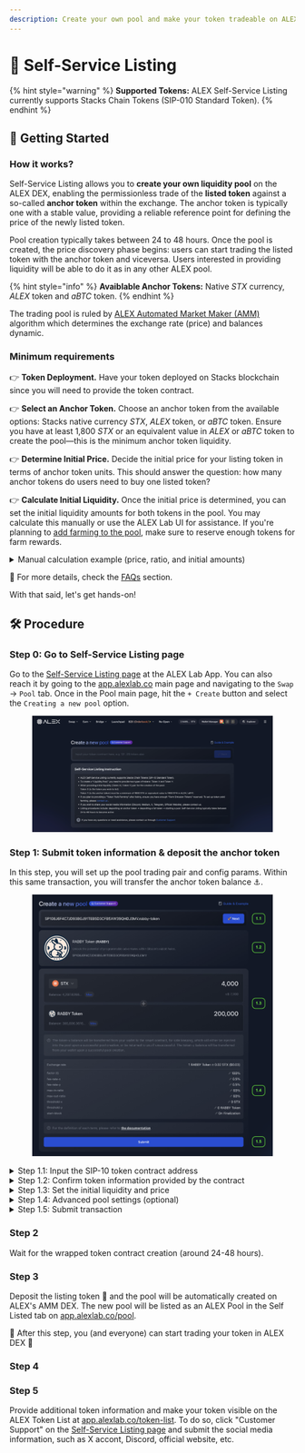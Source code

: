 ```yaml
---
description: Create your own pool and make your token tradeable on ALEX decentralized exchange in simple steps!
---
```


# 📝 Self-Service Listing

{% hint style="warning" %}
**Supported Tokens:** ALEX Self-Service Listing currently supports Stacks Chain Tokens (SIP-010 Standard Token).
{% endhint %}

## 🚀 Getting Started

### How it works?

Self-Service Listing allows you to **create your own liquidity pool** on the ALEX DEX, enabling the permissionless trade of the **listed token** against a so-called **anchor token** within the exchange. The anchor token is typically one with a stable value, providing a reliable reference point for defining the price of the newly listed token.

Pool creation typically takes between 24 to 48 hours. Once the pool is created, the price discovery phase begins: users can start trading the listed token with the anchor token and viceversa. Users interested in providing liquidity will be able to do it as in any other ALEX pool.

{% hint style="info" %}
**Avaiblable Anchor Tokens:** Native _STX_ currency, _ALEX_ token and _aBTC_ token.
{% endhint %}

The trading pool is ruled by [ALEX Automated Market Maker (AMM)](../../detailed-information/alexs-automated-market-maker-amm.md) algorithm which determines the exchange rate (price) and balances dynamic.

### Minimum requirements

👉 **Token Deployment.** Have your token deployed on Stacks blockchain since you will need to provide the token contract.

👉 **Select an Anchor Token.** Choose an anchor token from the available options: Stacks native currency _STX_, _ALEX_ token, or _aBTC_ token. Ensure you have at least 1,800 _STX_ or an equivalent value in _ALEX_ or _aBTC_ token to create the pool—this is the minimum anchor token liquidity.

👉 **Determine Initial Price.** Decide the initial price for your listing token in terms of anchor token units. This should answer the question: how many anchor tokens do users need to buy one listed token?

👉 **Calculate Initial Liquidity.** Once the initial price is determined, you can set the initial liquidity amounts for both tokens in the pool. You may calculate this manually or use the ALEX Lab UI for assistance. If you're planning to [add farming to the pool](self-service-farming.md), make sure to reserve enough tokens for farm rewards.

<details>

<summary>Manual calculation example (price, ratio, and initial amounts)</summary>

Let's suppose you choose STX as the anchor token and want to provide 4,000 STX as the initial anchor token liquidity.

To determine the price, you will need to decide how many STX equals 1 of your listing token. In other words, decide how many STX users will need to buy 1 listed token. Let's say you set the price of your token at 0.5 STX.

To calculate the initial liquidity for the listed token, you need to divide the anchor token amount by the price. This is `4,000 STX / 0.5 STX = 8,000`, resulting in the initial amount for the listed token.

The liquidity pool for the pair **Listed Token :rocket: - Anchor Token :anchor:** will have an initial ratio of 2:1. This ratio is calculated as the minimal expression of the fraction `8,000 / 4,000` (initial listed token amount slash initial anchor token amount).

</details>

🔎 For more details, check the [FAQs](liquidity-providers/faqs.md#self-service-listing) section.

With that said, let's get hands-on!

## 🛠️  Procedure

### Step 0: Go to Self-Service Listing page

Go to the [Self-Service Listing page](https://app.alexlab.co/self-service-listing) at the ALEX Lab App. You can also reach it by going to the [app.alexlab.co](https://app.alexlab.co) main page and navigating to the `Swap` -> `Pool` tab. Once in the Pool main page, hit the `+ Create` button and select the `Creating a new pool` option.

<figure><img src="../.gitbook/assets/self-service-listing/main-page.png" alt="Self-Service Listing page" width=""><figcaption></figcaption></figure>

### Step 1: Submit token information & deposit the anchor token

In this step, you will set up the pool trading pair and config params. Within this same transaction, you will transfer the anchor token balance :anchor:.

<figure><img src="../.gitbook/assets/self-service-listing/step-1-submit.png" alt="Self-Service Listing page" width=""><figcaption></figcaption></figure>

<details>

<summary>Step 1.1: Input the SIP-10 token contract address</summary>

Provide the listed token contract address. Remember that it must accomplish with the [SIP-010 Fungible Token Standard](https://github.com/stacksgov/sips/blob/main/sips/sip-010/sip-010-fungible-token-standard.md) trait. In the example, its `SP108J6F4C7JD93BGJ91TEB5D3CFB5XW39QHDJ3MV.rabby-token`.

</details>

<details>

<summary>Step 1.2: Confirm token information provided by the contract</summary>

Check the that information provided by the contract is correct. In the example would be:

- **Token name** -> `RABBY Token`
- **Token symbol** -> `RABBY`
- **Description** -> Unlock the potential of programmable adventures within Bitcoin's rabbit holes.
- **Token deployment address** -> `SP108J6F4C7JD93BGJ91TEB5D3CFB5XW39QHDJ3MV`
- **Token logo**

</details>

<details>

<summary>Step 1.3: Set the initial liquidity and price</summary>

Enter the initial balances of the tokens. You can try different amounts and see how the exchange rate variates. However, we recommend making the calculations previously.

In the screenshot example, this is:

- **Anchor Token ⚓** (a.k.a `token-x`) -> `4,000 STX ($7,200)`
- **Listing Token 🚀** (a.k.a `token-y`) -> `200,000 RABBY`
- **Exchange Rate ⚖️** -> `1 RABBY = 0.02 STX ($0.03)`

Once the pool opens, the exchange rate of the AMM pool will be automatically re-balanced as users trade the tokens.

</details>

<details>

<summary>Step 1.4: Advanced pool settings (optional)</summary>

This step is optional, as you can keep the default settings. A brief explanation of each setting is explained below.

TODO:

- `factor`:
- `fee-rate-x`:
- `fee-rate-y`:
- `max-in-ratio`:
- `max-out-ratio`:
- `threshold-x`:
- `threshold-y`:
- `start-block`:

For a more detailed treatment of the subject, please refer to the [ALEXGo Trading Pool documentation](https://docs.alexgo.io/automated-market-making/trading-pool) documentation.

</details>

<details>

<summary>Step 1.5: Submit transaction</summary>

</details>

### Step 2

<!-- 2) User waits for token confirmation from ALEX side (this involves deploying the wrapped version, but the user doesn't get to know this detail) -->

Wait for the wrapped token contract creation (around 24-48 hours).

### Step 3

<!-- 3) User deposits the listed token balance. -->

Deposit the listing token :rocket: and the pool will be automatically created on ALEX's AMM DEX. The new pool will be listed as an ALEX Pool in the Self Listed tab on [app.alexlab.co/pool](https://app.alexlab.co/pool).

🤝 After this step, you (and everyone) can start trading your token in ALEX DEX 🤝

### Step 4 

<!-- 4) Once this tx is confirmed, the pool is automatically created and available? (if start-block is configured "On finalization") Or there is a waiting period here? -->

### Step 5

Provide additional token information and make your token visible on the ALEX Token List at [app.alexlab.co/token-list](https://app.alexlab.co/token-list). To do so, click "Customer Support" on the [Self-Service Listing page](https://app.alexlab.co/self-service-listing) and submit the social media information, such as X accont, Discord, official website, etc.